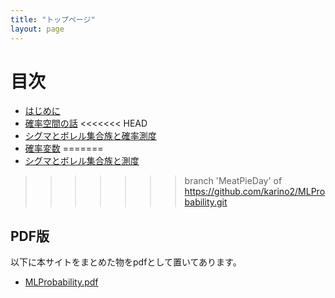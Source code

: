 ```yaml
---
title: "トップページ"
layout: page
---
```


# 目次

- [はじめに](intro.md)
- [確率空間の話](p_space.md)
<<<<<<< HEAD
- [シグマとボレル集合族と確率測度](borel.md)
- [確率変数](random_variable.md)
=======
- [シグマとボレル集合族と測度](borel.md)
>>>>>>> branch 'MeatPieDay' of https://github.com/karino2/MLProbability.git

## PDF版

以下に本サイトをまとめた物をpdfとして置いてあります。

- [MLProbability.pdf](MLProbability.pdf)

